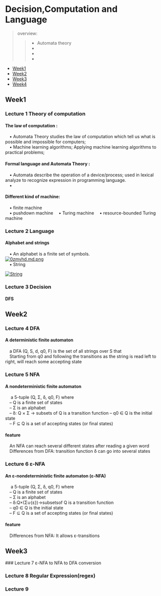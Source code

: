 # Decision,Computation and Language  

> overview:  
>> - Automata theory  
>> - 
>> - 
>> - 


* [Week1](#1)
* [Week2](#2)
* [Week3](#3)
* [Week4](#4)



<h2 id="1">Week1</h2>

### Lecture 1  Theory of computation  
#### The law of computation :
&#8195;• Automata Theory studies the law of computation which tell us what is possible and impossible for computers;  
&#8195;• Machine learning algorithms; Applying machine learning algorithms to practical problems;

#### Formal language and Automata Theory :
&#8195;• Automata describe the operation of a device/process; used in lexical analyze to recognize expression in programming language.  
&#8195;• 

#### Different kind of machine:
&#8195;• finite machine  
&#8195;• pushdown machine 
&#8195;• Turing machine 
&#8195;• resource-bounded Turing machine  

### Lecture 2  Language
#### Alphabet and strings
&#8195;• An alphabet is a finite set of symbols.  
[![0zmvhd.md.png](https://s1.ax1x.com/2020/10/19/0zmvhd.md.png)](https://imgchr.com/i/0zmvhd)  
&#8195;• String  

[![String](https://s1.ax1x.com/2020/10/19/0zeJZF.md.png)](https://imgchr.com/i/0zeJZF)  

### Lecture 3  Decision  
#### DFS 




<h2 id="2">Week2</h2>  

### Lecture 4  DFA
#### A deterministic finite automaton
&#8195;a DFA (Q, S, d, q0, F) is the set of all strings over S that  
&#8195;Starting from q0 and following the transitions as the string is read left to right, will reach some accepting state   

### Lecture 5  NFA
#### A nondeterministic finite automaton 
&#8195; a 5-tuple (Q, Σ, δ, q0, F) where  
&#8195;–  Q is a finite set of states  
&#8195;–  Σ is an alphabet  
&#8195;–  δ: Q × Σ → subsets of Q is a transition function –  q0 ∈ Q is the initial state  
&#8195;–  F ⊆ Q is a set of accepting states (or final states)  

#### feature
&#8195;An NFA can reach several different states after reading a given word  
&#8195;Differences from DFA: transition function δ can go into several states  

### Lecture 6  ε-NFA
#### An ε-nondeterministic finite automaton (ε-NFA)
&#8195; a 5-tuple (Q, Σ, δ, q0, F) where  
&#8195;–  Q is a finite set of states  
&#8195;–  Σ is an alphabet  
&#8195;–  δ:Q×(Σ∪{ε})→subsetsof Q is a transition function  
&#8195;–  q0 ∈ Q is the initial state   
&#8195;–  F ⊆ Q is a set of accepting states (or final states)  

#### feature
&#8195;Differences from NFA: It allows ε-transitions  

<h2 id="3">Week3</h2> 
### Lecture 7 ε-NFA to NFA to DFA conversion

### Lecture 8 Regular Expression(regex)

### Lecture 9

